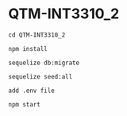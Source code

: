 # QTM-INT3310_2

`cd QTM-INT3310_2`

`npm install`

`sequelize db:migrate`

`sequelize seed:all`

`add .env file`

`npm start`
